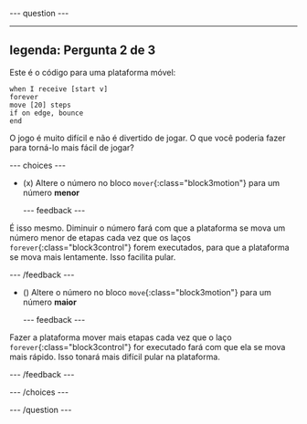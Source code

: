 
--- question ---

---
legenda: Pergunta 2 de 3
---

Este é o código para uma plataforma móvel:

```blocks3
when I receive [start v]
forever
move [20] steps
if on edge, bounce
end
```

O jogo é muito difícil e não é divertido de jogar. O que você poderia fazer para torná-lo mais fácil de jogar?

--- choices ---

- (x) Altere o número no bloco `mover`{:class="block3motion"} para um número **menor**

  --- feedback ---

É isso mesmo. Diminuir o número fará com que a plataforma se mova um número menor de etapas cada vez que os laços `forever`{:class="block3control"} forem executados, para que a plataforma se mova mais lentamente. Isso facilita pular.

  --- /feedback ---

- () Altere o número no bloco `move`{:class="block3motion"} para um número **maior**

  --- feedback ---

Fazer a plataforma mover mais etapas cada vez que o laço `forever`{:class="block3control"} for executado fará com que ela se mova mais rápido. Isso tonará mais difícil pular na plataforma.

  --- /feedback ---

--- /choices ---

--- /question ---
